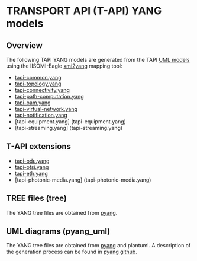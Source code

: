 # TRANSPORT API (T-API) YANG models

## Overview

The following TAPI YANG models are generated from the TAPI [UML models](https://github.com/OpenNetworkingFoundation/TAPI/tree/develop/UML) using the IISOMI-Eagle [xmi2yang](https://github.com/OpenNetworkingFoundation/EagleUmlYang) mapping tool:

- [tapi-common.yang](tapi-common.yang)
- [tapi-topology.yang](tapi-topology.yang)
- [tapi-connectivity.yang](tapi-connectivity.yang)
- [tapi-path-computation.yang](tapi-path-computation.yang)
- [tapi-oam.yang](tapi-oam.yang)
- [tapi-virtual-network.yang](tapi-virtual-network.yang)
- [tapi-notification.yang](tapi-notification.yang)
- [tapi-equipment.yang] (tapi-equipment.yang)
- [tapi-streaming.yang] (tapi-streaming.yang)

## T-API extensions
- [tapi-odu.yang](tapi-odu.yang)
- [tapi-otsi.yang](tapi-otsi.yang)
- [tapi-eth.yang](tapi-eth.yang)
- [tapi-photonic-media.yang] (tapi-photonic-media.yang)

## TREE files (tree)
The YANG tree files are obtained from [pyang](https://github.com/mbj4668/pyang).

## UML diagrams (pyang_uml)
The YANG tree files are obtained from [pyang](https://github.com/mbj4668/pyang) and plantuml. 
A description of the generation process can be found in [pyang github](https://github.com/mbj4668/pyang/wiki/UMLOutput).


